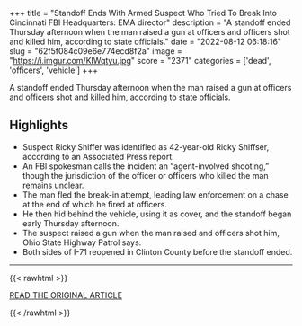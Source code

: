 +++
title = "Standoff Ends With Armed Suspect Who Tried To Break Into Cincinnati FBI Headquarters: EMA director"
description = "A standoff ended Thursday afternoon when the man raised a gun at officers and officers shot and killed him, according to state officials."
date = "2022-08-12 06:18:16"
slug = "62f5f084c09e6e774ecd8f2a"
image = "https://i.imgur.com/KIWqtyu.jpg"
score = "2371"
categories = ['dead', 'officers', 'vehicle']
+++

A standoff ended Thursday afternoon when the man raised a gun at officers and officers shot and killed him, according to state officials.

## Highlights

- Suspect Ricky Shiffer was identified as 42-year-old Ricky Shiffser, according to an Associated Press report.
- An FBI spokesman calls the incident an “agent-involved shooting,” though the jurisdiction of the officer or officers who killed the man remains unclear.
- The man fled the break-in attempt, leading law enforcement on a chase at the end of which he fired at officers.
- He then hid behind the vehicle, using it as cover, and the standoff began early Thursday afternoon.
- The suspect raised a gun when the man raised and officers shot him, Ohio State Highway Patrol says.
- Both sides of I-71 reopened in Clinton County before the standoff ended.

---

{{< rawhtml >}}
  <p class="article-category">
    <a target="_blank" href="https://www.fox19.com/2022/08/11/active-standoff-underway-with-armed-suspect-who-tried-break-into-fbi-headquarters-cincinnati-osp-says/">READ THE ORIGINAL ARTICLE</a>
  </p>
{{< /rawhtml >}}
